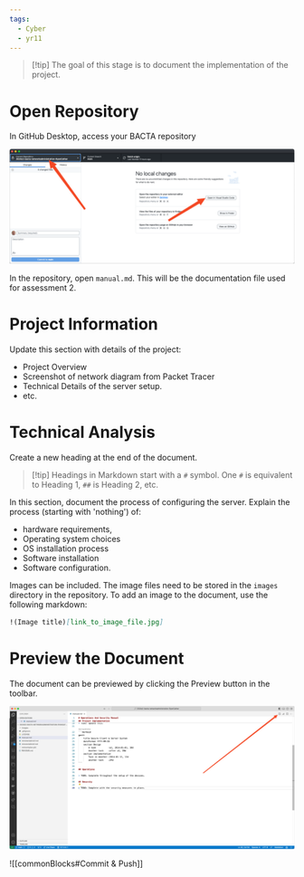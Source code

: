 ```yaml
---
tags:
  - Cyber
  - yr11
---
```

> [!tip] The goal of this stage is to document the implementation of the project.

# Open Repository

In GitHub Desktop, access your BACTA repository

![gitHubOpenInVSCode](Cyber/2%20-%20Network%20Administration%20and%20Security/Projects/BACTA/_images/gitHubOpenInVSCode.png)

In the repository, open `manual.md`. This will be the documentation file used for assessment 2.

# Project Information

Update this section with details of the project:

- Project Overview
- Screenshot of network diagram from Packet Tracer
- Technical Details of the server setup.
- etc.

# Technical Analysis

Create a new heading at the end of the document. 

> [!tip] Headings in Markdown start with a `#` symbol. One `#` is equivalent to Heading 1, `##` is Heading 2, etc.

In this section, document the process of configuring the server. Explain the process (starting with 'nothing') of:

- hardware requirements, 
- Operating system choices
- OS installation process
- Software installation
- Software configuration.

Images can be included. The image files need to be stored in the `images` directory in the repository. To add an image to the document, use the following markdown:

```markdown
!(Image title)[link_to_image_file.jpg]
```


# Preview the Document

The document can be previewed by clicking the Preview button in the toolbar.

![markdownPreview](Cyber/2%20-%20Network%20Administration%20and%20Security/Projects/BACTA/_images/markdownPreview.png)



![[commonBlocks#Commit & Push]]

